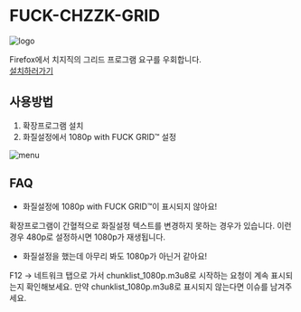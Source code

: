 # FUCK-CHZZK-GRID

![logo](https://github.com/bass9030/FUCK-CHZZK-GRID/blob/master/icon.png?raw=true)

Firefox에서 치지직의 그리드 프로그램 요구를 우회합니다.<br/>
[설치하러가기](https://addons.mozilla.org/ko/firefox/addon/fuck-chzzk-grid/)

## 사용방법

1. 확장프로그램 설치
2. 화질설정에서 1080p with FUCK GRID™ 설정

![menu](https://github.com/bass9030/FUCK-CHZZK-GRID/blob/master/images/resolution-select.png?raw=true)

## FAQ

-   화질설정에 1080p with FUCK GRID™이 표시되지 않아요!

확장프로그램이 간혈적으로 화질설정 텍스트를 변경하지 못하는 경우가 있습니다. 이런 경우 480p로 설정하시면 1080p가 재생됩니다.

-   화질설정을 했는데 아무리 봐도 1080p가 아닌거 같아요!

F12 -> 네트워크 탭으로 가서 chunklist_1080p.m3u8로 시작하는 요청이 계속 표시되는지 확인해보세요. 만약 chunklist_1080p.m3u8로 표시되지 않는다면 이슈를 남겨주세요.
